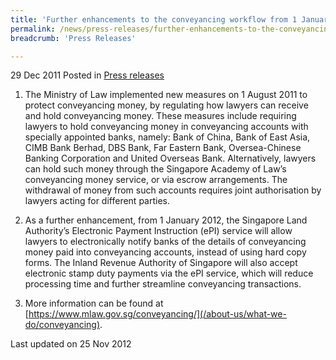 ```yaml
---
title: 'Further enhancements to the conveyancing workflow from 1 January 2012'
permalink: /news/press-releases/further-enhancements-to-the-conveyancing-workflow-from-1-january-2012/
breadcrumb: 'Press Releases'

---
```



29 Dec 2011 Posted in [Press releases](/news/press-releases)


1. The Ministry of Law implemented new measures on 1 August 2011 to protect conveyancing money, by regulating how lawyers can receive and hold conveyancing money. These measures include requiring lawyers to hold conveyancing money in conveyancing accounts with specially appointed banks, namely: Bank of China, Bank of East Asia, CIMB Bank Berhad, DBS Bank, Far Eastern Bank, Oversea-Chinese Banking Corporation and United Overseas Bank. Alternatively, lawyers can hold such money through the Singapore Academy of Law’s conveyancing money service, or via escrow arrangements. The withdrawal of money from such accounts requires joint authorisation by lawyers acting for different parties.


2. As a further enhancement, from 1 January 2012, the Singapore Land Authority’s Electronic Payment Instruction (ePI) service will allow lawyers to electronically notify banks of the details of conveyancing money paid into conveyancing accounts, instead of using hard copy forms. The Inland Revenue Authority of Singapore will also accept electronic stamp duty payments via the ePI service, which will reduce processing time and further streamline conveyancing transactions.


3. More information can be found at [https://www.mlaw.gov.sg/conveyancing/](/about-us/what-we-do/conveyancing).



<p class="right-side-updated">Last updated on 25 Nov 2012</p>
